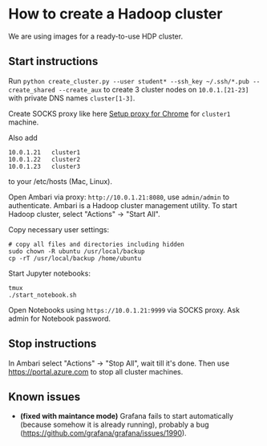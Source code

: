# How to create a Hadoop cluster

We are using images for a ready-to-use HDP cluster.

## Start instructions
Run `python create_cluster.py --user student* --ssh_key ~/.ssh/*.pub
--create_shared --create_aux` to create 3 cluster nodes on `10.0.1.[21-23]`
with private DNS names `cluster[1-3]`.

Create SOCKS proxy like here [Setup proxy for Chrome](SETUP_PROXY.md) for `cluster1` machine.

Also add
```
10.0.1.21	cluster1
10.0.1.22	cluster2
10.0.1.23	cluster3
```
to your /etc/hosts (Mac, Linux).

Open Ambari via proxy: `http://10.0.1.21:8080`, 
use `admin/admin` to authenticate.
Ambari is a Hadoop cluster management utility.
To start Hadoop cluster, select "Actions" -> "Start All".

Copy necessary user settings:
```
# copy all files and directories including hidden
sudo chown -R ubuntu /usr/local/backup
cp -rT /usr/local/backup /home/ubuntu
```

Start Jupyter notebooks:
```
tmux
./start_notebook.sh
```

Open Notebooks using `https://10.0.1.21:9999` via SOCKS proxy.
Ask admin for Notebook password.

## Stop instructions
In Ambari select "Actions" -> "Stop All", wait till it's done.
Then use https://portal.azure.com to stop all cluster machines.

## Known issues
* **(fixed with maintance mode)** Grafana fails to start automatically (because somehow it is already running),
probably a bug (https://github.com/grafana/grafana/issues/1990).